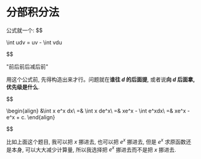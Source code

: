 # 分部积分法
公式就一个:
$$

\int udv = uv - \int vdu

$$

"前后前后减后前"

用这个公式前, 先得构造出来才行。问题就在**谁往 $d$ 的后面提**, 或者说**向 $d$ 后面拿, 优先级是什么**.

$$

\begin{align}
&\int x e^x dx\\
=& \int x de^x\\
=& xe^x - \int e^xdx\\
=& xe^x - e^x + c.
\end{align}

$$

比如上面这个题目, 我可以把 $x$ 挪进去, 也可以把 $e^x$ 挪进去, 但是 $e^x$ 求原函数还是本身, 可以大大减少计算量, 所以我选择把 $e^x$ 挪进去而不是把 $x$ 挪进去.